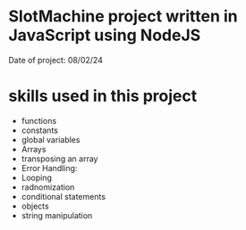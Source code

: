 # SlotMachine project written in JavaScript using NodeJS

Date of project: 08/02/24

# skills used in this project 

* functions 
* constants 
* global variables 
* Arrays 
* transposing an array
* Error Handling:
* Looping 
* radnomization 
* conditional statements 
* objects 
* string manipulation
